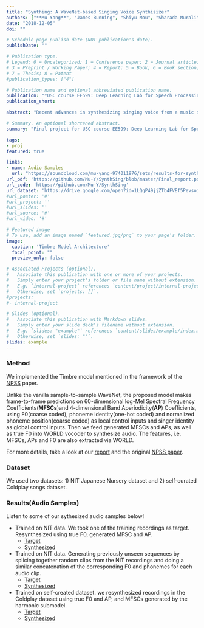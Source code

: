 ```yaml
---
title: "Synthing: A WaveNet-based Singing Voice Synthisizer"
authors: ["**Mu Yang**", "James Bunning", "Shiyu Mou", "Sharada Murali", "Yixin Yang"]
date: "2018-12-05"
doi: ""

# Schedule page publish date (NOT publication's date).
publishDate: ""

# Publication type.
# Legend: 0 = Uncategorized; 1 = Conference paper; 2 = Journal article;
# 3 = Preprint / Working Paper; 4 = Report; 5 = Book; 6 = Book section;
# 7 = Thesis; 8 = Patent
#publication_types: ["4"]

# Publication name and optional abbreviated publication name.
publication: "*USC course EE599: Deep Learning Lab for Speech Processing*"
publication_short:

abstract: "Recent advances in synthesizing singing voice from a music score and lyrics have been achieved using a Neural Parametric Singing Synthesizer ([NPSS](https://www.mdpi.com/2076-3417/7/12/1313)) based on a modified version of the WaveNet architecture. This model trains on phonetic transcriptions of lyrics and acoustic features, and is able to significantly reduce training and generation times while still achieving the sound quality and naturalness of state-of-the-art concatenative systems. Although NPSS can model a specific singer’s voice and style of singing, it cannot generate a new singing performance given new singer data. SynthSing, our WaveNet-based singing synthesizer, expands on the NPSS synthesizer to generate a singer’s voice given new singing data and has the potential to transform the timbre of one singer’s voice into that of another singer. We found that the WaveNet-based model produces superior results in terms of naturalness and sound quality."

# Summary. An optional shortened abstract.
summary: "Final project for USC course EE599: Deep Learning Lab for Speech Processing - a WaveNet-based singing voice synthesizer. This is a partial implementation of the paper [A Neural Parametric Singing Synthesizer Modeling Timbre and Expression from Natural Songs](https://www.mdpi.com/2076-3417/7/12/1313)."

tags:
- proj
featured: true

links:
- name: Audio Samples
  url: "https://soundcloud.com/mu-yang-974011976/sets/results-for-synthsing"
url_pdf: 'https://github.com/Mu-Y/SynthSing/blob/master/Final_report.pdf'
url_code: 'https://github.com/Mu-Y/SynthSing'
url_dataset: 'https://drive.google.com/open?id=1LQgP49jjZTb4FVEf5PevsoiBDhCIyaWp'
#url_poster: '#'
#url_project: ''
#url_slides: ''
#url_source: '#'
#url_video: '#'

# Featured image
# To use, add an image named `featured.jpg/png` to your page's folder. 
image:
  caption: 'Timbre Model Architecture'
  focal_point: ""
  preview_only: false

# Associated Projects (optional).
#   Associate this publication with one or more of your projects.
#   Simply enter your project's folder or file name without extension.
#   E.g. `internal-project` references `content/project/internal-project/index.md`.
#   Otherwise, set `projects: []`.
#projects:
#- internal-project

# Slides (optional).
#   Associate this publication with Markdown slides.
#   Simply enter your slide deck's filename without extension.
#   E.g. `slides: "example"` references `content/slides/example/index.md`.
#   Otherwise, set `slides: ""`.
slides: example
---
```


### Method

We implemented the Timbre model mentioned in the framework of the [NPSS](https://www.mdpi.com/2076-3417/7/12/1313) paper. 

Unlike the vanilla sample-to-sample WaveNet, the proposed model makes frame-to-frame predictions on 60-dimensional log-Mel Spectral Frequency Coefficients(**MFSCs**)and 4-dimensional Band Aperiodicity(**AP**) Coefficients, using F0(coarse coded), phoneme identity(one-hot coded) and normalized phoneme position(coarse coded) as local control inputs and singer identity as global control inputs. Then we feed generated MFSCs and APs, as well as true F0 into WORLD vocoder to synthesize audio. The features, i.e. MFSCs, APs and F0 are also extracted via WORLD.

For more details, take a look at our [report](https://github.com/Mu-Y/SynthSing/blob/master/Final_report.pdf) and the original [NPSS paper](https://www.mdpi.com/2076-3417/7/12/1313).

### Dataset

We used two datasets: 1) NIT Japanese Nursery dataset and 2) self-curated Coldplay songs dataset.

### Results(Audio Samples)

Listen to some of our sythesized audio samples below!

- Trained on NIT data. We took one of the training recordings as target. Resynthesized using true F0, generated MFSC and AP.
    - [Target](https://soundcloud.com/mu-yang-974011976/hit-004_orignal?in=mu-yang-974011976/sets/results-for-synthsing)
    - [Synthesized](https://soundcloud.com/mu-yang-974011976/hit_004_synthesized?in=mu-yang-974011976/sets/results-for-synthsing)
- Trained on NIT data. Generating previously unseen sequences by splicing together random clips from the NIT recordings and doing a similar concatenation of the corresponding F0 and phonemes for each audio clip.
    - [Target](https://soundcloud.com/mu-yang-974011976/hit_scramble_original?in=mu-yang-974011976/sets/results-for-synthsing)
    - [Synthesized](https://soundcloud.com/mu-yang-974011976/hit_scramble_synthesized?in=mu-yang-974011976/sets/results-for-synthsing)
- Trained on self-created dataset. we resynthesized recordings in the Coldplay dataset using true F0 and AP, and MFSCs generated by the harmonic submodel.
    - [Target](https://soundcloud.com/mu-yang-974011976/coldplay-song02-01-007?in=mu-yang-974011976/sets/results-for-synthsing)
    - [Synthesized](https://soundcloud.com/mu-yang-974011976/coldplay_007_synthesized?in=mu-yang-974011976/sets/results-for-synthsing)

